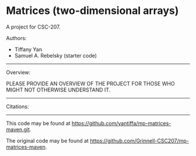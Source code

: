 # Matrices (two-dimensional arrays)

A project for CSC-207.

Authors:

* Tiffany Yan
* Samuel A. Rebelsky (starter code)

---

Overview:

PLEASE PROVIDE AN OVERVIEW OF THE PROJECT FOR THOSE WHO MIGHT NOT
OTHERWISE UNDERSTAND IT.

---

Citations:

---

This code may be found at <https://github.com/yantiffa/mp-matrices-maven.git>. 

The original code may be found at <https://github.com/Grinnell-CSC207/mp-matrices-maven>.
